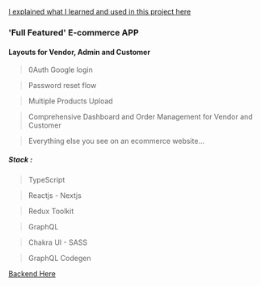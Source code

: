 [I explained what I learned and used in this project here](https://segunos.vercel.app/partystore#top)

### 'Full Featured' E-commerce APP

#### Layouts for Vendor, Admin and Customer

> 0Auth Google login

> Password reset flow

> Multiple Products Upload

> Comprehensive Dashboard and Order Management for Vendor and Customer

> Everything else you see on an ecommerce website...

##### Stack :

> TypeScript

> Reactjs - Nextjs

> Redux Toolkit

> GraphQL

> Chakra UI - SASS

> GraphQL Codegen

[Backend Here](https://github.com/Segun98/api-ecommerce)
